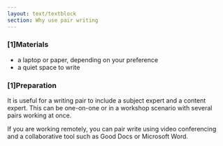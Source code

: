 ```yaml
---
layout: text/textblock
section: Why use pair writing
---
```

### [1]Materials
- a laptop or paper, depending on your preference
- a quiet space to write

### [1]Preparation
It is useful for a writing pair to include a subject expert and a content expert. This can be one-on-one or in a workshop scenario with several pairs working at once.

If you are working remotely, you can pair write using video conferencing and a collaborative tool such as Good Docs or Microsoft Word.



